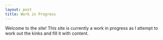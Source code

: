 ```yaml
---
layout: post
title: Work in Progress
---
```


Welcome to the site! This site is currently a work in progress as I attempt to work out the kinks and fill it with content.